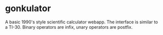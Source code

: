 # gonkulator

A basic 1990's style scientific calculator webapp.  The interface is
similar to a TI-30.  Binary operators are infix, unary operators are
postfix.
